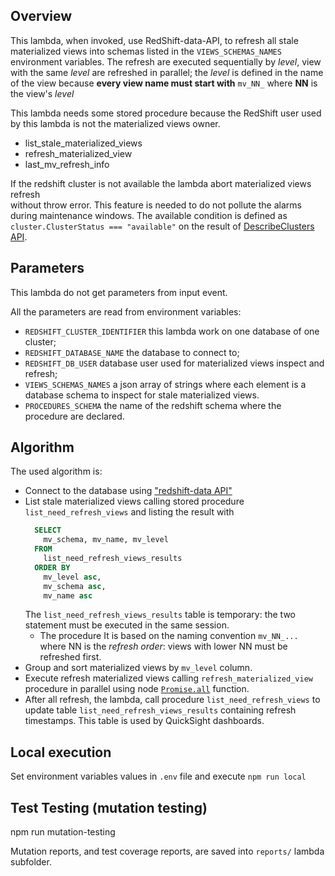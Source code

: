## Overview

This lambda, when invoked, use RedShift-data-API, to refresh all stale materialized views 
into schemas listed in the `VIEWS_SCHEMAS_NAMES` environment variables. 
The refresh are executed sequentially by _level_, view with the same _level_ are refreshed 
in parallel; the _level_ is defined in the name of the view because __every view name must 
start with__ `mv_NN_` where __NN__ is the view's _level_

This lambda needs some stored procedure because the RedShift user used by this lambda 
is not the materialized views owner.
- list_stale_materialized_views
- refresh_materialized_view
- last_mv_refresh_info

If the redshift cluster is not available the lambda abort materialized views refresh  
without throw error. This feature is needed to do not pollute the alarms during maintenance
windows. The available condition is defined as `cluster.ClusterStatus === "available"` on 
the result of [DescribeClusters API](https://docs.aws.amazon.com/cli/latest/reference/redshift/describe-clusters.html).


## Parameters
This lambda do not get parameters from input event.

All the parameters are read from environment variables:
- `REDSHIFT_CLUSTER_IDENTIFIER` this lambda work on one database of one cluster;
- `REDSHIFT_DATABASE_NAME` the database to connect to;
- `REDSHIFT_DB_USER` database user used for materialized views inspect and refresh;
- `VIEWS_SCHEMAS_NAMES` a json array of strings where each element is a database 
  schema to inspect for stale materialized views.
- `PROCEDURES_SCHEMA` the name of the redshift schema where the procedure are declared.


## Algorithm
The used algorithm is:
- Connect to the database using ["redshift-data API"](https://docs.aws.amazon.com/redshift/latest/mgmt/data-api.html)
- List stale materialized views calling stored procedure `list_need_refresh_views` and 
  listing the result with
  ```sql
    SELECT
      mv_schema, mv_name, mv_level
    FROM
      list_need_refresh_views_results
    ORDER BY
      mv_level asc,
      mv_schema asc,
      mv_name asc
  ```
  The `list_need_refresh_views_results` table is temporary: the two statement must be 
  executed in the same session.
  - The procedure It is based on the naming convention `mv_NN_...` where NN is the 
    _refresh order_: views with lower NN must be refreshed first. 
- Group and sort materialized views by `mv_level` column.
- Execute refresh materialized views calling `refresh_materialized_view` procedure in 
  parallel using node [`Promise.all`](https://developer.mozilla.org/en-US/docs/Web/JavaScript/Reference/Global_Objects/Promise/all) function.
- After all refresh, the lambda, call procedure `list_need_refresh_views` to update 
  table `list_need_refresh_views_results` containing refresh timestamps. This table 
  is used by QuickSight dashboards.

## Local execution
Set environment variables values in `.env` file and execute `npm run local`

## Test Testing (mutation testing)
npm run mutation-testing

Mutation reports, and test coverage reports, are saved into `reports/` lambda subfolder.

